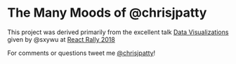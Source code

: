 # The Many Moods of @chrisjpatty

This project was derived primarily from the excellent talk [Data Visualizations](https://www.youtube.com/watch?v=S1PDU2Ckt5w) given by @sxywu at [React Rally 2018](https://www.reactrally.com/)

For comments or questions tweet me [@chrisjpatty](https://www.twitter.com/chrisjpatty)!
